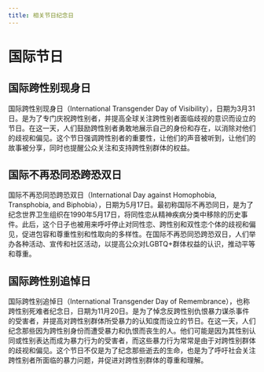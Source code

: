 ```yaml
---
title: 相关节日纪念日
---
```

# 国际节日
## 国际跨性别现身日
国际跨性别现身日（International Transgender Day of Visibility），日期为3月31日。是为了专门庆祝跨性别者，并提高全球关注跨性别者面临歧视的意识而设立的节日。在这一天，人们鼓励跨性别者勇敢地展示自己的身份和存在，以消除对他们的歧视和偏见。这个节日强调跨性别者的重要性，让他们的声音被听到，让他们的故事被分享，同时也提醒公众关注和支持跨性别群体的权益。
## 国际不再恐同恐跨恐双日
国际不再恐同恐跨恐双日（International Day against Homophobia, Transphobia, and Biphobia），日期为5月17日。最初称国际不再恐同日，是为了纪念世界卫生组织在1990年5月17日，将同性恋从精神疾病分类中移除的历史事件。此后，这个日子也被用来呼吁停止对同性恋、跨性别和双性恋个体的歧视和偏见，促进包容和尊重性别和性取向的多样性。在国际不再恐同恐跨恐双日，人们举办各种活动、宣传和社区活动，以提高公众对LGBTQ+群体权益的认识，推动平等和尊重。
## 国际跨性别追悼日
国际跨性别追悼日（International Transgender Day of Remembrance），也称跨性别死难者纪念日，日期为11月20日。是为了悼念反跨性别仇恨暴力谋杀事件的受害者，并提高对跨性别群体所受暴力的认知度而设立的节日。在这一天，人们纪念那些因为跨性别身份而遭受暴力和仇恨而丧生的人。他们可能是因为其性别认同或性别表达而成为暴力行为的受害者，而这些暴力行为常常是由于对跨性别群体的歧视和偏见。这个节日不仅是为了纪念那些逝去的生命，也是为了呼吁社会关注跨性别者所面临的暴力问题，并促进对跨性别群体的尊重和理解。